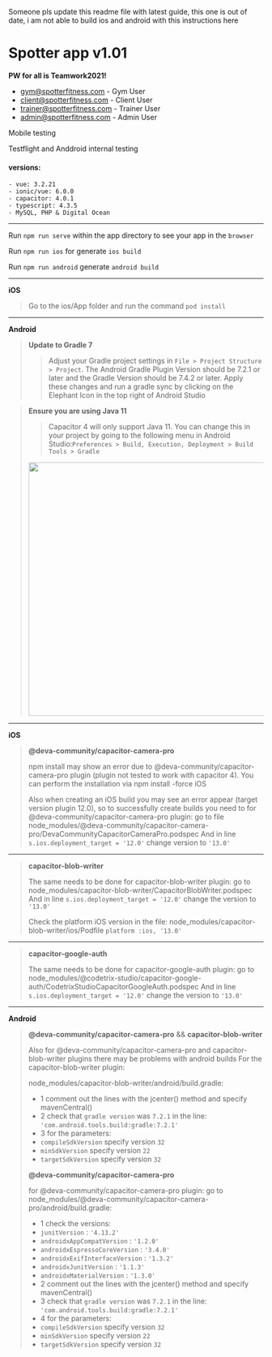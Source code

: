 Someone pls update this readme file with latest guide, this one is out of date, i am not able to build ios and android with this instructions here


# Spotter app v1.01



**PW for all is Teamwork2021!**


- gym@spotterfitness.com -  Gym User
- client@spotterfitness.com - Client User
- trainer@spotterfitness.com - Trainer User
- admin@spotterfitness.com - Admin User

Mobile testing

Testflight and Anddroid internal testing


#### versions:
```
- vue: 3.2.21
- ionic/vue: 6.0.0
- capacitor: 4.0.1
- typescript: 4.3.5
- MySQL, PHP & Digital Ocean
```
---------------	
Run ```npm run serve``` within the app directory to see your app in the ```browser```

Run ```npm run ios``` for generate ```ios build```

Run ```npm run android``` generate ```android build```

---------------
**iOS**

> Go to the ios/App folder and run the command
``` pod install ```

---------------
**Android**

>**Update to Gradle 7**
>>Adjust your Gradle project settings in ```File > Project Structure > Project```. The Android Gradle Plugin Version should be 7.2.1 or later and the Gradle Version should be 7.4.2 or later. Apply these changes and run a gradle sync by clicking on the Elephant Icon in the top right of Android Studio

>**Ensure you are using Java 11**
>>Capacitor 4 will only support Java 11. You can change this in your project by going to the following menu in Android Studio:```Preferences > Build, Execution, Deployment > Build Tools > Gradle```
><img src="https://capacitorjs.com/docs/assets/images/android-java-11-3a689fb5f10e972db655982aa0e8c0eb.png" width="500">

---------------
**iOS**
>**@deva-community/capacitor-camera-pro**
>
> npm install may show an error due to @deva-community/capacitor-camera-pro plugin (plugin not tested to work with capacitor 4).
You can perform the installation via npm install -force iOS
>
> Also when creating an iOS build you may see an error appear (target version plugin 12.0), so to successfully create builds you need to
for @deva-community/capacitor-camera-pro plugin: go to file node_modules/@deva-community/capacitor-camera-pro/DevaCommunityCapacitorCameraPro.podspec
And in line ```s.ios.deployment_target = '12.0'``` change version to ```'13.0'```
---------------
>**capacitor-blob-writer**
> 
> The same needs to be done for capacitor-blob-writer plugin: go to node_modules/capacitor-blob-writer/CapacitorBlobWriter.podspec
And in line ```s.ios.deployment_target = '12.0'``` change the version to ```'13.0'```
>
> Check the platform iOS version in the file: node_modules/capacitor-blob-writer/ios/Podfile
```platform :ios, '13.0'```
---------------
>**capacitor-google-auth**
> 
> The same needs to be done for capacitor-google-auth plugin: go to node_modules/@codetrix-studio/capacitor-google-auth/CodetrixStudioCapacitorGoogleAuth.podspec
And in line ```s.ios.deployment_target = '12.0'``` change the version to ```'13.0'```
>

---------------

**Android**
>**@deva-community/capacitor-camera-pro** && **capacitor-blob-writer**
>
> Also for @deva-community/capacitor-camera-pro and capacitor-blob-writer plugins there may be problems with android builds
> For the capacitor-blob-writer plugin:
>
> node_modules/capacitor-blob-writer/android/build.gradle:
> - 1 comment out the lines with the jcenter() method and specify mavenCentral()
> - 2 check that ```gradle version``` was ```7.2.1``` in the line: ```'com.android.tools.build:gradle:7.2.1'```
> - 3 for the parameters: 
>  - ```compileSdkVersion``` specify version ```32```
>  - ```minSdkVersion``` specify version ```22```
>  - ```targetSdkVersion``` specify version ```32```
>
> **@deva-community/capacitor-camera-pro**
> 
> for @deva-community/capacitor-camera-pro plugin: go to node_modules/@deva-community/capacitor-camera-pro/android/build.gradle:
> - 1 check the versions: 
>  - ```junitVersion``` : ```'4.13.2' ```
>  - ```androidxAppCompatVersion``` : ```'1.2.0' ```
>  - ```androidxEspressoCoreVersion``` : ```'3.4.0'```
>  - ```androidxExifInterfaceVersion``` : ```'1.3.2'```
>  - ```androidxJunitVersion``` : ```'1.1.3'```
>  - ```androidxMaterialVersion``` : ```'1.3.0'```
> - 2 comment out the lines with the jcenter() method and specify mavenCentral()
> - 3 check that ```gradle version``` was ```7.2.1``` in the line: ```'com.android.tools.build:gradle:7.2.1'```
> - 4 for the parameters:
>  - ```compileSdkVersion``` specify version ```32```
>  - ```minSdkVersion``` specify version ```22```
>  - ```targetSdkVersion``` specify version ```32```
